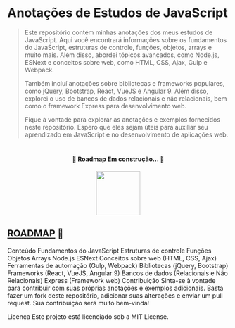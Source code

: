 # Anotações de Estudos de JavaScript

>Este repositório contém minhas anotações dos meus estudos de JavaScript. Aqui você encontrará informações sobre os fundamentos do JavaScript, estruturas de controle, funções, objetos, arrays e muito mais. Além disso, abordei tópicos avançados, como Node.js, ESNext e conceitos sobre web, como HTML, CSS, Ajax, Gulp e Webpack.
>
>Também incluí anotações sobre bibliotecas e frameworks populares, como jQuery, Bootstrap, React, VueJS e Angular 9. Além disso, explorei o uso de bancos de dados relacionais e não relacionais, bem como o framework Express para desenvolvimento web.
>
>Fique à vontade para explorar as anotações e exemplos fornecidos neste repositório. Espero que eles sejam úteis para auxiliar seu aprendizado em JavaScript e no desenvolvimento de aplicações web.


#

<h4 align="center">
	🚧  Roadmap Em construção...  🚧
</h4>

<p align="center" >
 <img src="https://giphy.com/gifs/devrock-javascript-edr-escueladevrock-ln7z2eWriiQAllfVcn?utm_source=iframe&utm_medium=embed&utm_campaign=Embeds&utm_term=" height="100]"/>
</p>

## [ROADMAP](ROADMAP.md) 🐘

Conteúdo
Fundamentos do JavaScript
Estruturas de controle
Funções
Objetos
Arrays
Node.js
ESNext
Conceitos sobre web (HTML, CSS, Ajax)
Ferramentas de automação (Gulp, Webpack)
Bibliotecas (jQuery, Bootstrap)
Frameworks (React, VueJS, Angular 9)
Bancos de dados (Relacionais e Não Relacionais)
Express (Framework web)
Contribuição
Sinta-se à vontade para contribuir com suas próprias anotações e exemplos adicionais. Basta fazer um fork deste repositório, adicionar suas alterações e enviar um pull request. Sua contribuição será muito bem-vinda!

Licença
Este projeto está licenciado sob a MIT License.
